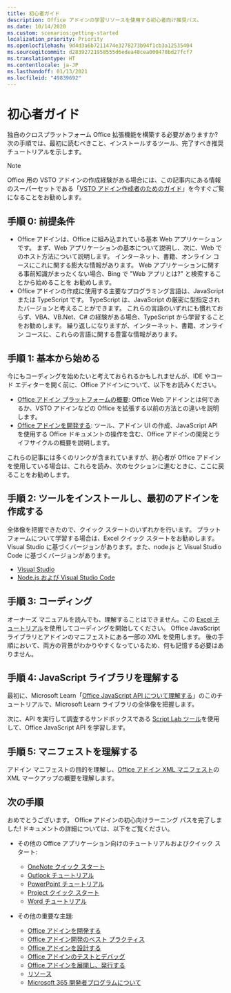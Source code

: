 ```yaml
---
title: 初心者ガイド
description: Office アドインの学習リソースを使用する初心者向け推奨パス。
ms.date: 10/14/2020
ms.custom: scenarios:getting-started
localization_priority: Priority
ms.openlocfilehash: 9d4d3a6b7211474e3278273b94f1cb3a12535404
ms.sourcegitcommit: d28392721958555d6edea48cea000470bd27fcf7
ms.translationtype: HT
ms.contentlocale: ja-JP
ms.lasthandoff: 01/13/2021
ms.locfileid: "49839692"
---
```

# <a name="beginners-guide"></a>初心者ガイド

独自のクロスプラットフォーム Office 拡張機能を構築する必要がありますか? 次の手順では、最初に読むべきこと、インストールするツール、完了すべき推奨チュートリアルを示します。

> [!NOTE]
> Office 用の VSTO アドインの作成経験がある場合には、この記事内にある情報のスーパーセットである「[VSTO アドイン作成者のためのガイド](learning-path-transition.md)」を今すぐご覧になることをお勧めします。

## <a name="step-0-prerequisites"></a>手順 0: 前提条件

- Office アドインは、Office に組み込まれている基本 Web アプリケーションです。 まず、Web アプリケーションの基本について説明し、次に、Web でのホスト方法について説明します。 インターネット、書籍、オンライン コースにこれに関する膨大な情報があります。 Web アプリケーションに関する事前知識がまったくない場合、Bing で "Web アプリとは?" と検索することから始めることを お勧めします。
- Office アドインの作成に使用する主要なプログラミング言語は、JavaScript または TypeScript です。 TypeScript は、JavaScript の厳密に型指定されたバージョンと考えることができます。 これらの言語のいずれにも慣れておらず、VBA、VB.Net、C# の経験がある場合、TypeScript から学習することをお勧めします。 繰り返しになりますが、インターネット、書籍、オンライン コースに、これらの言語に関する豊富な情報があります。

## <a name="step-1-begin-with-fundamentals"></a>手順 1: 基本から始める

今にもコーディングを始めたいと考えておられるかもしれませんが、IDE やコード エディターを開く前に、Office アドインについて、以下をお読みください。

- [Office アドイン プラットフォームの概要](office-add-ins.md): Office Web アドインとは何であるか、VSTO アドインなどの Office を拡張する以前の方法との違いを説明します。
- [Office アドインを開発する](../develop/develop-overview.md): ツール、アドイン UI の作成、JavaScript API を使用する Office ドキュメントの操作を含む、Office アドインの開発とライフサイクルの概要を説明します。

これらの記事には多くのリンクが含まれていますが、初心者が Office アドインを使用している場合は、これらを読み、次のセクションに進むときに、ここに戻ることをお勧めします。

## <a name="step-2-install-tools-and-create-your-first-add-in"></a>手順 2: ツールをインストールし、最初のアドインを作成する

全体像を把握できたので、クイック スタートのいずれかを行います。 プラットフォームについて学習する場合は、Excel クイック スタートをお勧めします。 Visual Studio に基づくバージョンがあります。また、node.js と Visual Studio Code に基づくバージョンがあります。

- [Visual Studio](../quickstarts/excel-quickstart-jquery.md?tabs=visualstudio)
- [Node.js および Visual Studio Code](../quickstarts/excel-quickstart-jquery.md?tabs=yeomangenerator)

## <a name="step-3-code"></a>手順 3: コーディング

オーナーズ マニュアルを読んでも、理解することはできません。この [ Excel チュートリアル](../tutorials/excel-tutorial.md)を使用してコーディングを開始してください。 Office JavaScript ライブラリとアドインのマニフェストにある一部の XML を使用します。 後の手順において、両方の背景がわかりやすくなっているため、何も記憶する必要はありません。

## <a name="step-4-understand-the-javascript-library"></a>手順 4: JavaScript ライブラリを理解する

最初に、Microsoft Learn「[Office JavaScript API について理解する](/learn/modules/understand-office-javascript-apis/index)」のこのチュートリアルで、Microsoft Learn ライブラリの全体像を把握します。

次に、API を実行して調査するサンドボックスである [Script Lab ツール](explore-with-script-lab.md)を使用して、Office JavaScript API を学習します。

## <a name="step-5-understand-the-manifest"></a>手順 5: マニフェストを理解する

アドイン マニフェストの目的を理解し、[Office アドイン XML マニフェスト](../develop/add-in-manifests.md)の XML マークアップの概要を理解します。

## <a name="next-steps"></a>次の手順

おめでとうございます。 Office アドインの初心向けラーニング パスを完了しました! ドキュメントの詳細については、以下をご覧ください。

- その他の Office アプリケーション向けのチュートリアルおよびクイック スタート:

  - [OneNote クイック スタート](../quickstarts/onenote-quickstart.md)
  - [Outlook チュートリアル](/outlook/add-ins/addin-tutorial)
  - [PowerPoint チュートリアル](../tutorials/powerpoint-tutorial.md)
  - [Project クイック スタート](../quickstarts/project-quickstart.md)
  - [Word チュートリアル](../tutorials/word-tutorial.md)

- その他の重要な主題:

  - [Office アドインを開発する](../develop/develop-overview.md)
  - [Office アドイン開発のベスト プラクティス](../concepts/add-in-development-best-practices.md)
  - [Office アドインを設計する](../design/add-in-design.md)
  - [Office アドインのテストとデバッグ](../testing/test-debug-office-add-ins.md)
  - [Office アドインを展開し、発行する](../publish/publish.md)
  - [リソース](../resources/resources-links-help.md)
  - [Microsoft 365 開発者プログラムについて](https://developer.microsoft.com/microsoft-365/dev-program)
